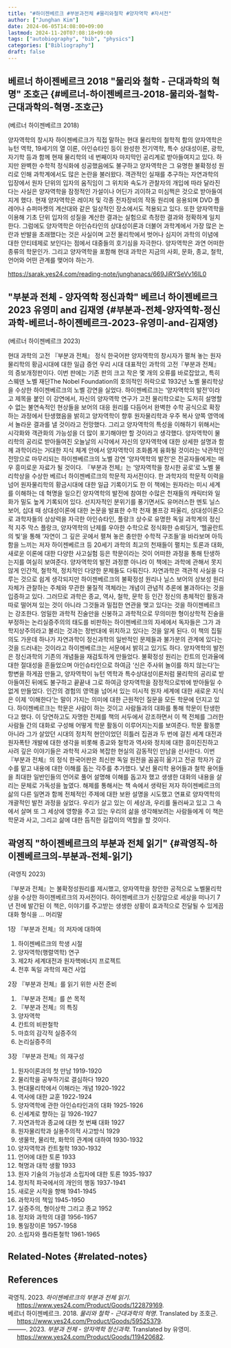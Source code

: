 ```yaml
---
title: "#하이젠베르크 #부분과전체 #물리와철학 #양자역학 #자서전"
author: ["Junghan Kim"]
date: 2024-06-05T14:08:00+09:00
lastmod: 2024-11-20T07:08:18+09:00
tags: ["autobiography", "bib", "physics"]
categories: ["Bibliography"]
draft: false
---
```


## 베르너 하이젠베르크 2018 "물리와 철학 - 근대과학의 혁명" 조호근 {#베르너-하이젠베르크-2018-물리와-철학-근대과학의-혁명-조호근}

(베르너 하이젠베르크 2018)

양자역학의 창시자 하이젠베르크가 직접 말하는 현대 물리학의 철학적 함의 양자역학은 뉴턴 역학, 19세기의 열 이론, 아인슈타인 등이 완성한 전기역학, 특수 상대성이론, 광학, 자기학 등과 함께 현재 물리학의 네 번째이자 마지막인 공리계로 받아들여지고 있다. 하지만 완벽한 수학적 정식화에 성공했음에도 불구하고 양자역학은 그 유명한 불확정성 원리로 인해 과학계에서도 많은 논란을 불러왔다. 객관적인 실재를 추구하는 자연과학의 입장에서 원자 단위의 입자의 움직임이 그 위치와 속도가 관찰자의 개입에 따라 달라진다는 사실은 양자역학을 잠정적인 가설이나 어딘가 괴이하고 미심쩍은 것으로 받아들여지게 했다. 현재 양자역학은 레이저 및 각종 전자장비의 작동 원리에 응용되며 DVD 플레어나 슈퍼마켓의 계산대와 같은 일상적인 장소에서도 적용되고 있다. 또한 양자역학을 이용해 기초 단위 입자의 성질을 계산한 결과는 실험으로 측정한 결과와 정확하게 일치한다. 그럼에도 양자역학은 아인슈타인의 상대성이론과 더불어 과학계에서 가장 많은 논란과 반발을 초래했다는 것은 사실이며 고전 물리학에서 벗어나 심지어 과학의 이념에 대한 안티테제로 보인다는 점에서 대중들의 호기심을 자극한다. 양자역학은 과연 어떠한 종류의 학문인가. 그리고 양자역학을 포함해 현대 과학은 지금의 사회, 문화, 종교, 철학, 언어와 어떤 관계를 맺어야 하는가.

<https://sarak.yes24.com/reading-note/junghanacs/669JiRYSeVv16IL0>


## "부분과 전체 - 양자역학 정신과학" 베르너 하이젠베르크 2023 유영미 and 김재영 {#부분과-전체-양자역학-정신과학-베르너-하이젠베르크-2023-유영미-and-김재영}

(베르너 하이젠베르크 2023)

현대 과학의 고전 『부분과 전체』 정식 한국어판 양자역학의 창시자가 펼쳐 놓는 원자물리학의 황금시대에 대한 일급 증언 우리 시대 대표적인 과학의 고전『부분과 전체』의 증보개정판이다. 이번 판에는 기존 판의 크고 작은 몇 개의 오류를 바로잡았고, 특히 스웨덴 노벨 재단The Nobel Foundation의 호의적인 허락으로 1932년 노벨 물리학상을 수상한 하이젠베르크의 노벨 강연을 실었다. 하이젠베르크는 ‘양자역학의 발전’이라고 제목을 붙인 이 강연에서, 자신의 양자역학 연구가 고전 물리학으로는 도저히 설명할 수 없는 불연속적인 현상들을 보어의 대응 원리를 다듬어서 완벽한 수학 공식으로 확장하는 과정에서 탄생했음을 밝히고 양자역학이 향후 원자물리학과 우주 복사 양쪽 영역에서 놀라운 결과를 낼 것이라고 전망했다. 그리고 양자역학의 특성을 이해하기 위해서는 시각화와 객관화의 가능성을 더 많이 포기해야만 할 것이라고 생각했다. 양자역학이 물리학의 공리로 받아들여진 오늘날의 시각에서 자신의 양자역학에 대한 상세한 설명과 함께 과학이라는 거대한 지식 체계 안에서 양자역학이 조화롭게 융화될 것이라는 낙관적인 전망으로 마무리되는 하이젠베르크의 노벨 강연 ‘양자역학의 발전’은 전공자들에게는 매우 흥미로운 자료가 될 것이다. 『부분과 전체』는 ‘양자역학을 창시한 공로’로 노벨 물리학상을 수상한 베르너 하이젠베르크의 학문적 자서전이다. 한 과학자의 학문적 이력을 넘어 원자물리학의 황금시대에 대한 일급 기록이기도 한 이 책에는 원자라는 미시 세계를 이해하는 데 혁명을 일으킨 양자역학의 발전에 참여한 수많은 천재들의 캐릭터와 일화가 밀도 높게 기록되어 있다. 선지자적인 분위기를 풍기면서도 유머러스한 멘토 닐스 보어, 십대 때 상대성이론에 대한 논문을 발표한 수학 천재 볼프강 파울리, 상대성이론으로 과학자들의 상상력을 자극한 아인슈타인, 플랑크 상수로 유명한 독일 과학계의 정신적 지주 막스 플랑크, 양자역학의 난제를 우아한 수학으로 정식화한 슈뢰딩거, ‘헬골란트의 빛’을 통해 ‘자연이 그 깊은 곳에서 펼쳐 놓은 충만한 수학적 구조들’을 바라보며 아득함을 느끼는 저자 하이젠베르크 등 20세기 과학의 최고의 천재들이 펼치는 토론과 대화, 새로운 이론에 대한 다양한 사고실험 등은 학문이라는 것이 어떠한 과정을 통해 탄생하는지를 여실히 보여준다. 양자역학의 발전 과정뿐 아니라 이 책에는 과학에 관해서 못지않게 인간적, 철학적, 정치적인 다양한 문제들도 다뤄진다. 자연과학은 객관적 사실을 다루는 것으로 쉽게 생각되지만 하이젠베르크의 불확정성 원리나 닐스 보어의 상보성 원리 자체가 관찰하는 주체와 무관한 물질적 객체라는 개념이 관념적 추론에 불과하다는 것을 입증하고 있다. 그러므로 과학은 종교, 역사, 철학, 문학 등 인간 정신의 총체적인 활동과 따로 떨어져 있는 것이 아니라 그것들과 밀접한 연관을 맺고 있다는 것을 하이젠베르크는 강조한다. 엄밀한 과학적 진술만을 신봉하고 과학적으로 무의미한 형이상학적 진술을 부정하는 논리실증주의의 태도를 비판하는 하이젠베르크의 자세에서 독자들은 그가 과학지상주의라고 불리는 것과는 정반대에 위치하고 있다는 것을 알게 된다. 이 책의 집필 의도 가운데 하나가 자연과학이 정신과학의 일반적인 문제들과 불가분의 관계에 있다는 것을 드러내는 것이라고 하이젠베르크는 서문에서 밝히고 있기도 하다. 양자역학의 발전은 정신과학의 기존의 개념들을 재검토하게 만들었다. 불확정성 원리는 칸트의 인과율에 대한 절대성을 흔들었으며 아인슈타인으로 하여금 ‘신은 주사위 놀이를 하지 않는다’는 항변을 하게끔 만들고, 양자역학이 뉴턴 역학과 특수상대성이론처럼 물리학의 공리로 받아들여진 뒤에도 불구하고 끝끝내 그로 하여금 양자역학을 잠정적으로밖에 받아들일 수 없게 만들었다. 인간의 경험의 영역을 넘어서 있는 미시적 원자 세계에 대한 새로운 지식은 이제 ‘이해한다’는 말이 가지는 의미에 대한 근원적인 질문을 모든 학문에 던지고 있다. 하이젠베르크는 학문은 사람이 하는 것이고 사람들과의 대화를 통해 학문이 탄생한다고 했다. 이 당연하고도 자명한 전제를 책의 서두에서 강조하면서 이 책 전체를 그러한 사람들 간의 대화로 구성해 어떻게 학문 활동이 이루어지는지를 보여준다. 학문 활동뿐 아니라 그가 살았던 시대의 정치적 현안이었던 히틀러 집권과 두 번에 걸친 세계 대전과 원자폭탄 개발에 대한 생각을 비롯해 종교와 철학과 역사와 정치에 대한 흥미진진하고 사려 깊은 이야기들은 과학적 사고와 복잡한 현실의 감동적인 만남을 선사한다. 이번 『부분과 전체』의 정식 한국어판은 최신판 독일 원전을 꼼꼼히 옮기고 전공 학자가 감수를 맡고 내용에 대한 이해를 돕는 각주를 추가했다. 낯선 물리학 용어들과 철학 용어들을 최대한 일반인들의 언어로 풀어 설명해 이해를 돕고자 했고 생생한 대화의 내용을 살리는 문체로 가독성을 높였다. 해제를 통해서는 책 속에서 생략된 저자 하이젠베르크의 삶의 다른 일면과 함께 전체적인 주제에 대한 보완 설명을 시도했고 연표로 양자역학의 개괄적인 발전 과정을 실었다. 우리가 살고 있는 이 세상과, 우리를 둘러싸고 있고 그 속에서 살며 또 그 세상에 영향을 주고 있는 우리의 삶을 생각해보려는 사람들에게 이 책은 학문과 사고, 그리고 삶에 대한 듬직한 길잡이의 역할을 할 것이다.


## 곽영직 "하이젠베르크의 부분과 전체 읽기" {#곽영직-하이젠베르크의-부분과-전체-읽기}

(곽영직 2023)

『부분과 전체』는 불확정성원리를 제시했고, 양자역학을 창안한 공적으로 노벨물리학상을 수상한 하이젠베르크의 자서전이다. 하이젠베르크가 신장암으로 세상을 떠나기 7년 전에 발간된 이 책은, 이야기를 주고받는 생생한 상황이 효과적으로 전달될 수 있게끔 대화 형식을 ... 머리말

1장 『부분과 전체』의 저자에 대하여

1.  하이젠베르크의 학생 시절
2.  양자역학(행렬역학) 연구
3.  제2차 세계대전과 원자핵에너지 프로젝트
4.  전후 독일 과학의 재건 사업

2장 『부분과 전체』를 읽기 위한 사전 준비

1.  『부분과 전체』를 쓴 목적
2.  『부분과 전체』의 특징
3.  양자역학
4.  칸트의 비판철학
5.  마흐의 감각적 실증주의
6.  논리실증주의

3장 『부분과 전체』의 재구성

1.  원자이론과의 첫 만남 1919-1920
2.  물리학을 공부하기로 결심하다 1920
3.  현대물리학에서 이해라는 개념 1920-1922
4.  역사에 대한 교훈 1922-1924
5.  양자역학에 관한 아인슈타인과의 대화 1925-1926
6.  신세계로 향하는 길 1926-1927
7.  자연과학과 종교에 대한 첫 번째 대화 1927
8.  원자물리학과 실용주의적 사고방식 1929
9.  생물학, 물리학, 화학의 관계에 대하여 1930-1932
10. 양자역학과 칸트철학 1930-1932
11. 언어에 대한 토론 1933
12. 혁명과 대학 생활 1933
13. 원자 기술의 가능성과 소립자에 대한 토론 1935-1937
14. 정치적 파국에서의 개인의 행동 1937-1941
15. 새로운 시작을 향해 1941-1945
16. 과학자의 책임 1945-1950
17. 실증주의, 형이상학 그리고 종교 1952
18. 정치와 과학의 대결 1956-1957
19. 통일장이론 1957-1958
20. 소립자와 플라톤철학 1961-1965


## Related-Notes {#related-notes}

## References

<style>.csl-entry{text-indent: -1.5em; margin-left: 1.5em;}</style><div class="csl-bib-body">
  <div class="csl-entry">곽영직. 2023. <i>하이젠베르크의 부분과 전체 읽기</i>. <a href="https://www.yes24.com/Product/Goods/122879169">https://www.yes24.com/Product/Goods/122879169</a>.</div>
  <div class="csl-entry">베르너 하이젠베르크. 2018. <i>물리와 철학 - 근대과학의 혁명</i>. Translated by 조호근. <a href="https://www.yes24.com/Product/Goods/59525379">https://www.yes24.com/Product/Goods/59525379</a>.</div>
  <div class="csl-entry">———. 2023. <i>부분과 전체 - 양자역학 정신과학</i>. Translated by 유영미. <a href="https://www.yes24.com/Product/Goods/119420682">https://www.yes24.com/Product/Goods/119420682</a>.</div>
</div>
